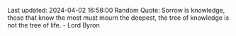 Last updated: 2024-04-02 16:58:00
Random Quote: Sorrow is knowledge, those that know the most must mourn the deepest, the tree of knowledge is not the tree of life. - Lord Byron